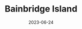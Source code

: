 ---
title: "Bainbridge Island"
cc-type: city
date: 2023-06-24
county:
  - Kitsap County
hashtag: bainbridge-island
state:
  - Washington
tags:
  - city
---
